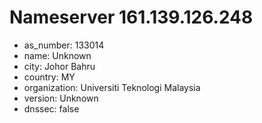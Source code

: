 # Nameserver 161.139.126.248

* as_number: 133014
* name: Unknown
* city: Johor Bahru
* country: MY
* organization: Universiti Teknologi Malaysia
* version: Unknown
* dnssec: false
